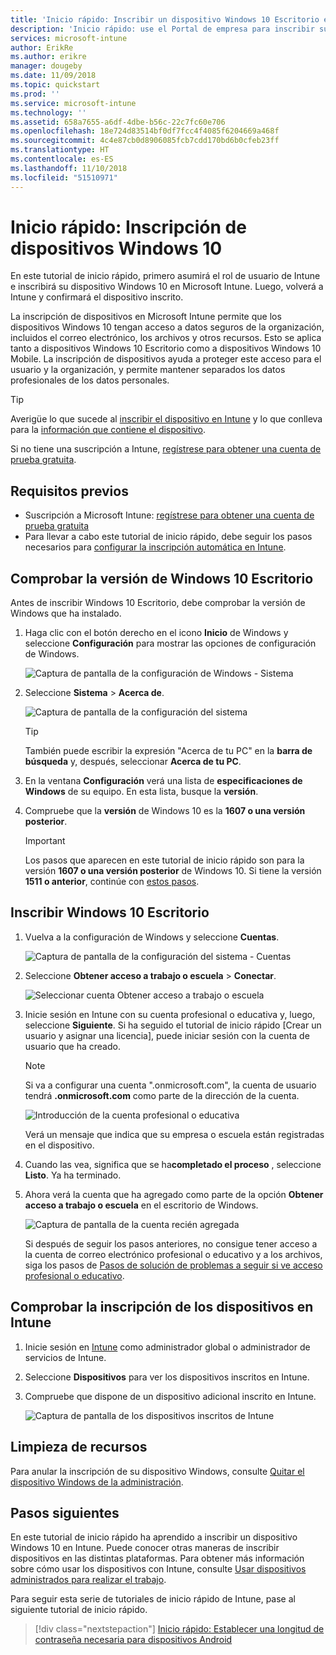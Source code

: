 ```yaml
---
title: 'Inicio rápido: Inscribir un dispositivo Windows 10 Escritorio en Microsoft Intune'
description: 'Inicio rápido: use el Portal de empresa para inscribir su dispositivo Windows 10 Escritorio en Microsoft Intune.'
services: microsoft-intune
author: ErikRe
ms.author: erikre
manager: dougeby
ms.date: 11/09/2018
ms.topic: quickstart
ms.prod: ''
ms.service: microsoft-intune
ms.technology: ''
ms.assetid: 658a7655-a6df-4dbe-b56c-22c7fc60e706
ms.openlocfilehash: 18e724d83514bf0df7fcc4f4085f6204669a468f
ms.sourcegitcommit: 4c4e87cb0d8906085fcb7cdd170bd6b0cfeb23ff
ms.translationtype: HT
ms.contentlocale: es-ES
ms.lasthandoff: 11/10/2018
ms.locfileid: "51510971"
---
```

# <a name="quickstart-enroll-your-windows-10-device"></a>Inicio rápido: Inscripción de dispositivos Windows 10

En este tutorial de inicio rápido, primero asumirá el rol de usuario de Intune e inscribirá su dispositivo Windows 10 en Microsoft Intune. Luego, volverá a Intune y confirmará el dispositivo inscrito.

La inscripción de dispositivos en Microsoft Intune permite que los dispositivos Windows 10 tengan acceso a datos seguros de la organización, incluidos el correo electrónico, los archivos y otros recursos. Esto se aplica tanto a dispositivos Windows 10 Escritorio como a dispositivos Windows 10 Mobile. La inscripción de dispositivos ayuda a proteger este acceso para el usuario y la organización, y permite mantener separados los datos profesionales de los datos personales.

> [!TIP]
> Averigüe lo que sucede al [inscribir el dispositivo en Intune](/intune-user-help/what-happens-if-you-install-the-company-portal-app-and-enroll-your-device-in-intune-windows.md) y lo que conlleva para la [información que contiene el dispositivo](/intune-user-help/what-info-can-your-company-see-when-you-enroll-your-device-in-intune.md).

Si no tiene una suscripción a Intune, [regístrese para obtener una cuenta de prueba gratuita](free-trial-sign-up.md).

## <a name="prerequisites"></a>Requisitos previos

- Suscripción a Microsoft Intune: [regístrese para obtener una cuenta de prueba gratuita](free-trial-sign-up.md)
- Para llevar a cabo este tutorial de inicio rápido, debe seguir los pasos necesarios para [configurar la inscripción automática en Intune](quickstart-setup-auto-enrollment.md).

## <a name="confirm-your-windows-10-desktop-version"></a>Comprobar la versión de Windows 10 Escritorio

Antes de inscribir Windows 10 Escritorio, debe comprobar la versión de Windows que ha instalado.

1. Haga clic con el botón derecho en el icono **Inicio** de Windows y seleccione **Configuración** para mostrar las opciones de configuración de Windows.

   ![Captura de pantalla de la configuración de Windows - Sistema](media/quickstart-enroll-windows-device/quickstart-enroll-windows-device-01.png)

2. Seleccione **Sistema** > **Acerca de**. 

   ![Captura de pantalla de la configuración del sistema](media/quickstart-enroll-windows-device/quickstart-enroll-windows-device-02.png)

    > [!TIP]
    > También puede escribir la expresión "Acerca de tu PC" en la **barra de búsqueda** y, después, seleccionar **Acerca de tu PC**.

3. En la ventana **Configuración** verá una lista de **especificaciones de Windows** de su equipo. En esta lista, busque la **versión**.

4. Compruebe que la **versión** de Windows 10 es la **1607 o una versión posterior**.

    > [!IMPORTANT]
    > Los pasos que aparecen en este tutorial de inicio rápido son para la versión **1607 o una versión posterior** de Windows 10. Si tiene la versión **1511 o anterior**, continúe con [estos pasos](/intune-user-help/enroll-your-w10-device-your-account.md).

## <a name="enroll-windows-10-desktop"></a>Inscribir Windows 10 Escritorio

1. Vuelva a la configuración de Windows y seleccione **Cuentas**.

   ![Captura de pantalla de la configuración del sistema - Cuentas](media/quickstart-enroll-windows-device/quickstart-enroll-windows-device-03.png)

2. Seleccione **Obtener acceso a trabajo o escuela** > **Conectar**.

    ![Seleccionar cuenta Obtener acceso a trabajo o escuela](media/quickstart-enroll-windows-device/quickstart-enroll-windows-device-04.png)

3. Inicie sesión en Intune con su cuenta profesional o educativa y, luego, seleccione **Siguiente**. Si ha seguido el tutorial de inicio rápido [Crear un usuario y asignar una licencia], puede iniciar sesión con la cuenta de usuario que ha creado.

    > [!NOTE]
    > Si va a configurar una cuenta ".onmicrosoft.com", la cuenta de usuario tendrá **.onmicrosoft.com** como parte de la dirección de la cuenta. 

   ![Introducción de la cuenta profesional o educativa](media/quickstart-enroll-windows-device/quickstart-enroll-windows-device-05.png)

    Verá un mensaje que indica que su empresa o escuela están registradas en el dispositivo.

4. Cuando las vea, significa que se ha**completado el proceso** , seleccione **Listo**. Ya ha terminado.

5. Ahora verá la cuenta que ha agregado como parte de la opción **Obtener acceso a trabajo o escuela** en el escritorio de Windows.

   ![Captura de pantalla de la cuenta recién agregada](media/quickstart-enroll-windows-device/quickstart-enroll-windows-device-06.png)

    Si después de seguir los pasos anteriores, no consigue tener acceso a la cuenta de correo electrónico profesional o educativo y a los archivos, siga los pasos de [Pasos de solución de problemas a seguir si ve acceso profesional o educativo](/intune-user-help/troubleshoot-your-windows-10-device-windows.md#troubleshooting-steps-to-follow-if-you-see-access-work-or-school).

## <a name="confirm-your-device-enrollment-in-intune"></a>Comprobar la inscripción de los dispositivos en Intune

1. Inicie sesión en [Intune](https://aka.ms/intuneportal) como administrador global o administrador de servicios de Intune.
2. Seleccione **Dispositivos** para ver los dispositivos inscritos en Intune.
3. Compruebe que dispone de un dispositivo adicional inscrito en Intune.

   ![Captura de pantalla de los dispositivos inscritos de Intune](media/quickstart-enroll-windows-device/quickstart-enroll-windows-device-07.png)

## <a name="clean-up-resources"></a>Limpieza de recursos

Para anular la inscripción de su dispositivo Windows, consulte [Quitar el dispositivo Windows de la administración](/intune-user-help/unenroll-your-device-from-intune-windows.md).

## <a name="next-steps"></a>Pasos siguientes

En este tutorial de inicio rápido ha aprendido a inscribir un dispositivo Windows 10 en Intune. Puede conocer otras maneras de inscribir dispositivos en las distintas plataformas. Para obtener más información sobre cómo usar los dispositivos con Intune, consulte [Usar dispositivos administrados para realizar el trabajo](/intune-user-help/use-managed-devices-to-get-work-done.md).

Para seguir esta serie de tutoriales de inicio rápido de Intune, pase al siguiente tutorial de inicio rápido.

> [!div class="nextstepaction"]
> [Inicio rápido: Establecer una longitud de contraseña necesaria para dispositivos Android](quickstart-set-password-length-android.md)
